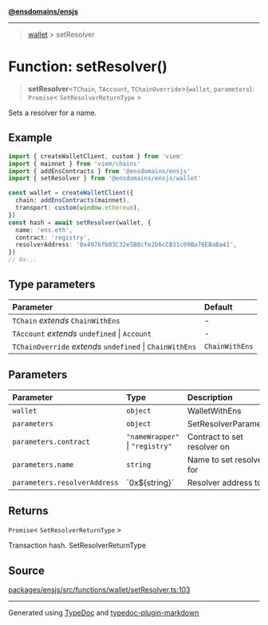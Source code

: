 [**@ensdomains/ensjs**](../README.md)

---

> [wallet](README.md) > setResolver

# Function: setResolver()

> **setResolver**\<`TChain`, `TAccount`, `TChainOverride`\>(`wallet`, `parameters`): `Promise`\< `SetResolverReturnType` \>

Sets a resolver for a name.

## Example

```ts
import { createWalletClient, custom } from 'viem'
import { mainnet } from 'viem/chains'
import { addEnsContracts } from '@ensdomains/ensjs'
import { setResolver } from '@ensdomains/ensjs/wallet'

const wallet = createWalletClient({
  chain: addEnsContracts(mainnet),
  transport: custom(window.ethereum),
})
const hash = await setResolver(wallet, {
  name: 'ens.eth',
  contract: 'registry',
  resolverAddress: '0x4976fb03C32e5B8cfe2b6cCB31c09Ba78EBaBa41',
})
// 0x...
```

## Type parameters

| Parameter                                                | Default        |
| :------------------------------------------------------- | :------------- |
| `TChain` _extends_ `ChainWithEns`                        | -              |
| `TAccount` _extends_ `undefined` \| `Account`            | -              |
| `TChainOverride` _extends_ `undefined` \| `ChainWithEns` | `ChainWithEns` |

## Parameters

| Parameter                    | Type                            | Description                 |
| :--------------------------- | :------------------------------ | :-------------------------- |
| `wallet`                     | `object`                        | WalletWithEns               |
| `parameters`                 | `object`                        | SetResolverParameters       |
| `parameters.contract`        | `"nameWrapper"` \| `"registry"` | Contract to set resolver on |
| `parameters.name`            | `string`                        | Name to set resolver for    |
| `parameters.resolverAddress` | \`0x$\{string}\`                | Resolver address to set     |

## Returns

`Promise`\< `SetResolverReturnType` \>

Transaction hash. SetResolverReturnType

## Source

[packages/ensjs/src/functions/wallet/setResolver.ts:103](https://github.com/ensdomains/ensjs-v3/blob/62fd2c82/packages/ensjs/src/functions/wallet/setResolver.ts#L103)

---

Generated using [TypeDoc](https://typedoc.org/) and [typedoc-plugin-markdown](https://www.npmjs.com/package/typedoc-plugin-markdown)
